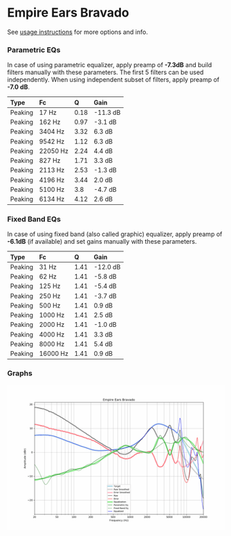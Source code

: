 # Empire Ears Bravado
See [usage instructions](https://github.com/jaakkopasanen/AutoEq#usage) for more options and info.

### Parametric EQs
In case of using parametric equalizer, apply preamp of **-7.3dB** and build filters manually
with these parameters. The first 5 filters can be used independently.
When using independent subset of filters, apply preamp of **-7.0 dB**.

| Type    | Fc       |    Q | Gain     |
|:--------|:---------|:-----|:---------|
| Peaking | 17 Hz    | 0.18 | -11.3 dB |
| Peaking | 162 Hz   | 0.97 | -3.1 dB  |
| Peaking | 3404 Hz  | 3.32 | 6.3 dB   |
| Peaking | 9542 Hz  | 1.12 | 6.3 dB   |
| Peaking | 22050 Hz | 2.24 | 4.4 dB   |
| Peaking | 827 Hz   | 1.71 | 3.3 dB   |
| Peaking | 2113 Hz  | 2.53 | -1.3 dB  |
| Peaking | 4196 Hz  | 3.44 | 2.0 dB   |
| Peaking | 5100 Hz  | 3.8  | -4.7 dB  |
| Peaking | 6134 Hz  | 4.12 | 2.6 dB   |

### Fixed Band EQs
In case of using fixed band (also called graphic) equalizer, apply preamp of **-6.1dB**
(if available) and set gains manually with these parameters.

| Type    | Fc       |    Q | Gain     |
|:--------|:---------|:-----|:---------|
| Peaking | 31 Hz    | 1.41 | -12.0 dB |
| Peaking | 62 Hz    | 1.41 | -5.8 dB  |
| Peaking | 125 Hz   | 1.41 | -5.4 dB  |
| Peaking | 250 Hz   | 1.41 | -3.7 dB  |
| Peaking | 500 Hz   | 1.41 | 0.9 dB   |
| Peaking | 1000 Hz  | 1.41 | 2.5 dB   |
| Peaking | 2000 Hz  | 1.41 | -1.0 dB  |
| Peaking | 4000 Hz  | 1.41 | 3.3 dB   |
| Peaking | 8000 Hz  | 1.41 | 5.4 dB   |
| Peaking | 16000 Hz | 1.41 | 0.9 dB   |

### Graphs
![](./Empire%20Ears%20Bravado.png)